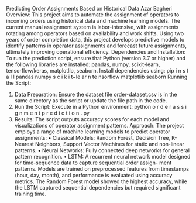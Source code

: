 Predicting Order Assignments Based on Historical Data
Azar Bagheri
Overview: This project aims to automate the assignment of operators to incoming orders using historical data
and machine learning models. The current manual assignment system is labor-intensive, with assignments rotating
among operators based on availability and work shifts. Using two years of order completion data, this project
develops predictive models to identify patterns in operator assignments and forecast future assignments, ultimately
improving operational efficiency.
Dependencies and Installation: To run the prediction script, ensure that Python (version 3.7 or higher) and the
following libraries are installed: pandas, numpy, scikit-learn, tensorflow/keras, matplotlib, seaborn. Install
dependencies using:
pip i n s t a l l pandas numpy s c i k i t−le ar n te nsorflow matplotlib seaborn
Running the Script:
1. Data Preparation: Ensure the dataset file order-dataset.csv is in the same directory as the script or
update the file path in the code.
2. Run the Script: Execute in a Python environment:
python o r d e r a s s i g n m e n t p r e d i c t i o n . py
3. Results: The script outputs accuracy scores for each model and visualizations of operator assignment patterns.
Approach: The project employs a range of machine learning models to predict operator assignments:
• Classical Models: Random Forest, Decision Tree, K-Nearest Neighbors, Support Vector Machines for static
and non-linear patterns.
• Neural Networks: Fully connected deep networks for general pattern recognition.
• LSTM: A recurrent neural network model designed for time-sequence data to capture sequential order assign-
ment patterns.
Models are trained on preprocessed features from timestamps (hour, day, month), and performance is evaluated using
accuracy metrics. The Random Forest model showed the highest accuracy, while the LSTM captured sequential
dependencies but required significant training time.
